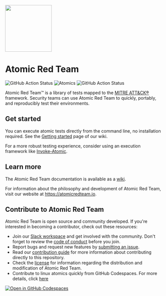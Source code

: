 <p><img src="https://redcanary.com/wp-content/uploads/Atomic-Red-Team-Logo.png" width="150px" /></p>

# Atomic Red Team

![GitHub Action Status](https://github.com/redcanaryco/atomic-red-team/actions/workflows/validate-atomics.yml/badge.svg?branch=master) ![Atomics](https://img.shields.io/badge/Atomics-1596-flat.svg) ![GitHub Action Status](https://github.com/redcanaryco/atomic-red-team/actions/workflows/generate-docs.yml/badge.svg?branch=master)

Atomic Red Team™ is a library of tests mapped to the
[MITRE ATT&CK®](https://attack.mitre.org/) framework. Security teams can use
Atomic Red Team to quickly, portably, and reproducibly test their environments.

## Get started

You can execute atomic tests directly from the command line, no installation
required. See the [Getting started](https://github.com/redcanaryco/atomic-red-team/wiki/Getting-Started)
page of our wiki.

For a more robust testing experience, consider using an execution framework like
[Invoke-Atomic](https://github.com/redcanaryco/invoke-atomicredteam).

## Learn more

The Atomic Red Team documentation is available as a [wiki](https://github.com/redcanaryco/atomic-red-team/wiki/).

For information about the philosophy and development of Atomic Red Team, visit
our website at <https://atomicredteam.io>.

## Contribute to Atomic Red Team

Atomic Red Team is open source and community developed. If you're interested in
becoming a contributor, check out these resources:

- Join our [Slack workspace](https://slack.atomicredteam.io) and get involved
  with the community. Don't forget to review the [code of conduct](CODE_OF_CONDUCT.md)
  before you join.
- Report bugs and request new features by [submitting an issue](https://github.com/redcanaryco/atomic-red-team/issues/new/choose).
- Read our [contribution guide](https://github.com/redcanaryco/atomic-red-team/wiki/Contributing)
  for more information about contributing directly to this repository.
- Check the [license](LICENSE.txt) for information regarding the distribution
  and modification of Atomic Red Team.
- Contribute to linux atomics quickly from GitHub Codespaces. For more details, click [here](https://github.com/redcanaryco/atomic-red-team/wiki/Github-Codespaces)

[![Open in GitHub Codespaces](https://github.com/codespaces/badge.svg)](https://codespaces.new/redcanaryco/atomic-red-team)
